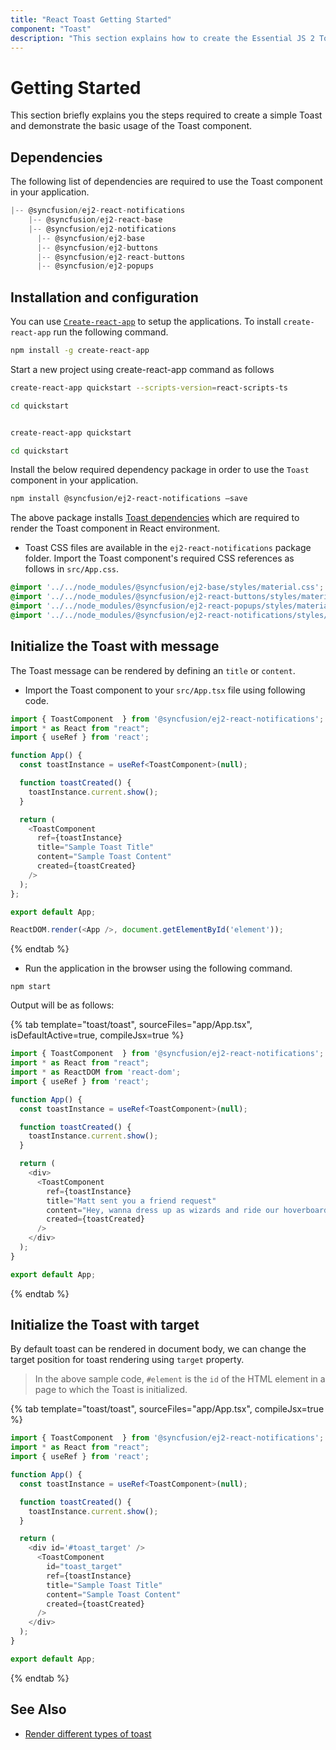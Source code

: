 ```yaml
---
title: "React Toast Getting Started"
component: "Toast"
description: "This section explains how to create the Essential JS 2 Toast control in React application with its basic features."
---
```


# Getting Started

This section briefly explains you the steps required to create a simple Toast and demonstrate the basic usage of the Toast component.

## Dependencies

The following list of dependencies are required to use the Toast component in your application.

```javascript
|-- @syncfusion/ej2-react-notifications
    |-- @syncfusion/ej2-react-base
    |-- @syncfusion/ej2-notifications
      |-- @syncfusion/ej2-base
      |-- @syncfusion/ej2-buttons
      |-- @syncfusion/ej2-react-buttons
      |-- @syncfusion/ej2-popups
```

## Installation and configuration

You can use [`Create-react-app`](https://github.com/facebookincubator/create-react-app) to setup the
applications.
To install `create-react-app` run the following command.

```bash
npm install -g create-react-app
```

Start a new project using create-react-app command as follows

<div class='tsx'>

```bash
create-react-app quickstart --scripts-version=react-scripts-ts

cd quickstart

```

</div>

<div class='jsx'>

```sh

create-react-app quickstart

cd quickstart

```

</div>

Install the below required dependency package in order to use the `Toast` component in your application.

```bash
npm install @syncfusion/ej2-react-notifications –save
```

The above package installs [Toast dependencies](#dependencies) which are required
 to render the Toast component in React environment.

* Toast CSS files are available in the `ej2-react-notifications` package folder.
Import the Toast component's required CSS references as follows in `src/App.css`.

```css
@import '../../node_modules/@syncfusion/ej2-base/styles/material.css';
@import '../../node_modules/@syncfusion/ej2-react-buttons/styles/material.css';
@import '../../node_modules/@syncfusion/ej2-react-popups/styles/material.css';
@import '../../node_modules/@syncfusion/ej2-react-notifications/styles/material.css';
```

## Initialize the Toast with message

The Toast message can be rendered by defining an `title` or `content`.

* Import the Toast component to your `src/App.tsx` file using following code.

```typescript
import { ToastComponent  } from '@syncfusion/ej2-react-notifications';
import * as React from "react";
import { useRef } from 'react';

function App() {
  const toastInstance = useRef<ToastComponent>(null);

  function toastCreated() {
    toastInstance.current.show();
  }

  return (
    <ToastComponent
      ref={toastInstance}
      title="Sample Toast Title"
      content="Sample Toast Content"
      created={toastCreated}
    />
  );
};

export default App;

ReactDOM.render(<App />, document.getElementById('element'));

```

{% endtab %}

* Run the application in the browser using the following command.

```shell
npm start
```

Output will be as follows:

{% tab template="toast/toast", sourceFiles="app/App.tsx", isDefaultActive=true, compileJsx=true %}

```typescript
import { ToastComponent  } from '@syncfusion/ej2-react-notifications';
import * as React from "react";
import * as ReactDOM from 'react-dom';
import { useRef } from 'react';

function App() {
  const toastInstance = useRef<ToastComponent>(null);

  function toastCreated() {
    toastInstance.current.show();
  }

  return (
    <div>
      <ToastComponent
        ref={toastInstance}
        title="Matt sent you a friend request"
        content="Hey, wanna dress up as wizards and ride our hoverboards?"
        created={toastCreated}
      />
    </div>
  );
}

export default App;

```

{% endtab %}

## Initialize the Toast with target

By default toast can be rendered in document body, we can change the target position for toast rendering using `target` property.

> In the above sample code, `#element` is the `id` of the HTML element in a page to which the Toast is initialized.

{% tab template="toast/toast", sourceFiles="app/App.tsx", compileJsx=true %}

```typescript
import { ToastComponent  } from '@syncfusion/ej2-react-notifications';
import * as React from "react";
import { useRef } from 'react';

function App() {
  const toastInstance = useRef<ToastComponent>(null);

  function toastCreated() {
    toastInstance.current.show();
  }

  return (
    <div id='#toast_target' />
      <ToastComponent
        id="toast_target"
        ref={toastInstance}
        title="Sample Toast Title"
        content="Sample Toast Content"
        created={toastCreated}
      />
    </div>
  );
}

export default App;

```

{% endtab %}

## See Also

* [Render different types of toast](./how-to/show-different-types-of-toast/)
